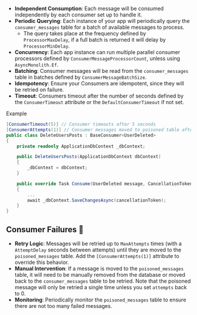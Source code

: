 - **Independent Consumption**: Each message will be consumed independently by each consumer set up to handle it.
- **Periodic Querying**: Each instance of your app will periodically query the `consumer_messages` table for a batch of available messages to process.
  - The query takes place at the frequency defined by `ProcessorMaxDelay`, if a full batch is returned it will delay by `ProcessorMinDelay`.
- **Concurrency**: Each app instance can run multiple parallel consumer processors defined by `ConsumerMessageProcessorCount`, unless using `AsyncMonolith.Ef`.
- **Batching**: Consumer messages will be read from the `consumer_messages` table in batches defined by `ConsumerMessageBatchSize`.
- **Idempotency**: Ensure your Consumers are idempotent, since they will be retried on failure.
- **Timeout**: Consumers timeout after the number of seconds defined by the `ConsumerTimeout` attribute or the `DefaultConsumerTimeout` if not set.

Example

```csharp
[ConsumerTimeout(5)] // Consumer timeouts after 5 seconds
[ConsumerAttempts(1)] // Consumer messages moved to poisoned table after 1 failed attempt
public class DeleteUsersPosts : BaseConsumer<UserDeleted>
{
    private readonly ApplicationDbContext _dbContext;

    public DeleteUsersPosts(ApplicationDbContext dbContext)
    {
        _dbContext = dbContext;
    }

    public override Task Consume(UserDeleted message, CancellationToken cancellationToken)
    {
        ...
		await _dbContext.SaveChangesAsync(cancellationToken);
    }
}
```

## Consumer Failures 💢

- **Retry Logic**: Messages will be retried up to `MaxAttempts` times (with a `AttemptDelay` seconds between attempts) until they are moved to the `poisoned_messages` table. Add the `[ConsumerAttempts(1)]` attribute to override this behavior.
- **Manual Intervention**: If a message is moved to the `poisoned_messages` table, it will need to be manually removed from the database or moved back to the `consumer_messages` table to be retried. Note that the poisoned message will only be retried a single time unless you set `attempts` back to 0.
- **Monitoring**: Periodically monitor the `poisoned_messages` table to ensure there are not too many failed messages.
